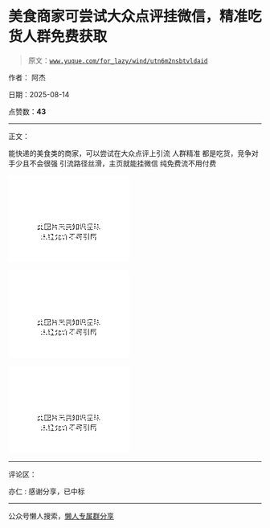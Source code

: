 # 美食商家可尝试大众点评挂微信，精准吃货人群免费获取

> 原文：[`www.yuque.com/for_lazy/wind/utn6m2nsbtvldaid`](https://www.yuque.com/for_lazy/wind/utn6m2nsbtvldaid)

作者： 阿杰

日期：2025-08-14

点赞数：**43**

* * *

正文：

能快递的美食类的商家，可以尝试在大众点评上引流 人群精准 都是吃货，竞争对手少且不会很强 引流路径丝滑，主页就能挂微信 纯免费流不用付费

![](img/42dfb95780ed6c7b0b7b9efe2c9f46f2.png "None")

![](img/467f777c136b931b6f542a1dd1650496.png "None")

![](img/2ffbf7d19a719201d584612a5d19a149.png "None")

* * *

评论区：

亦仁 : 感谢分享，已中标

* * *

公众号懒人搜索，[懒人专属群分享](https://lazybook.fun/#/blog/group)